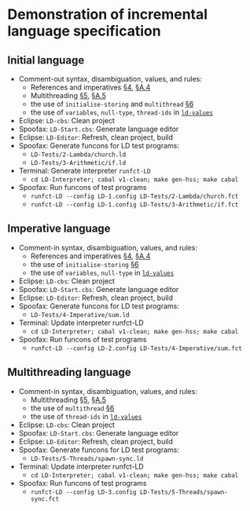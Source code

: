 Demonstration of incremental language specification
===================================================

Initial language
----------------
* Comment-out syntax, disambiguation, values, and rules:
  - References and imperatives [§4], [§A.4]
  - Multithreading [§5], [§A.5]
  - the use of `initialise-storing` and `multithread` [§6]
  - the use of `variables`, `null-type`, `thread-ids` in [`ld-values`]
* Eclipse: `LD-cbs`: Clean project
* Spoofax: `LD-Start.cbs`: Generate language editor
* Eclipse: `LD-Editor`: Refresh, clean project, build
* Spoofax: Generate funcons for LD test programs:
  - `LD-Tests/2-Lambda/church.ld`
  - `LD-Tests/3-Arithmetic/if.ld`
* Terminal: Generate interpreter `runfct-LD`
  - `cd LD-Interpreter; cabal v1-clean; make gen-hss; make cabal`
* Spoofax: Run funcons of test programs
  - `runfct-LD --config LD-1.config LD-Tests/2-Lambda/church.fct`
  - `runfct-LD --config LD-1.config LD-Tests/3-Arithmetic/if.fct`

Imperative language
-------------------
* Comment-in syntax, disambiguation, values, and rules:
  - References and imperatives [§4], [§A.4]
  - the use of `initialise-storing` [§6]
  - the use of `variables`, `null-type` in [`ld-values`]
* Eclipse: `LD-cbs`: Clean project
* Spoofax: `LD-Start.cbs`: Generate language editor
* Eclipse: `LD-Editor`: Refresh, clean project, build
* Spoofax: Generate funcons for LD test programs:
  - `LD-Tests/4-Imperative/sum.ld`
* Terminal: Update interpreter runfct-LD
  - `cd LD-Interpreter; cabal v1-clean; make gen-hss; make cabal`
* Spoofax: Run funcons of test programs
  - `runfct-LD --config LD-2.config LD-Tests/4-Imperative/sum.fct`

Multithreading language
-----------------------
* Comment-in syntax, disambiguation, values, and rules:
  - Multithreading [§5], [§A.5]
  - the use of `multithread` [§6]
  - the use of `thread-ids` in [`ld-values`]
* Eclipse: `LD-cbs`: Clean project
* Spoofax: `LD-Start.cbs`: Generate language editor
* Eclipse: `LD-Editor`: Refresh, clean project, build
* Spoofax: Generate funcons for LD test programs:
  - `LD-Tests/5-Threads/spawn-sync.ld`
* Terminal: Update interpreter runfct-LD
  - `cd LD-Interpreter; cabal v1-clean; make gen-hss; make cabal`
* Spoofax: Run funcons of test programs
  - `runfct-LD --config LD-3.config LD-Tests/5-Threads/spawn-sync.fct`

[§4]:           LD-cbs/LD/LD-Start/#4-references-and-imperatives
[§A.4]:         LD-cbs/LD/LD-Disambiguation/#a4-references-and-imperatives
[§5]:           LD-cbs/LD/LD-Start/#5-multithreading
[§A.5]:         LD-cbs/LD/LD-Disambiguation/#a5-multithreading
[§6]:           LD-cbs/LD/LD-Start/#6-programs
[`ld-values`]:  LD-cbs/LD/LD-Start/#Name_ld-values
